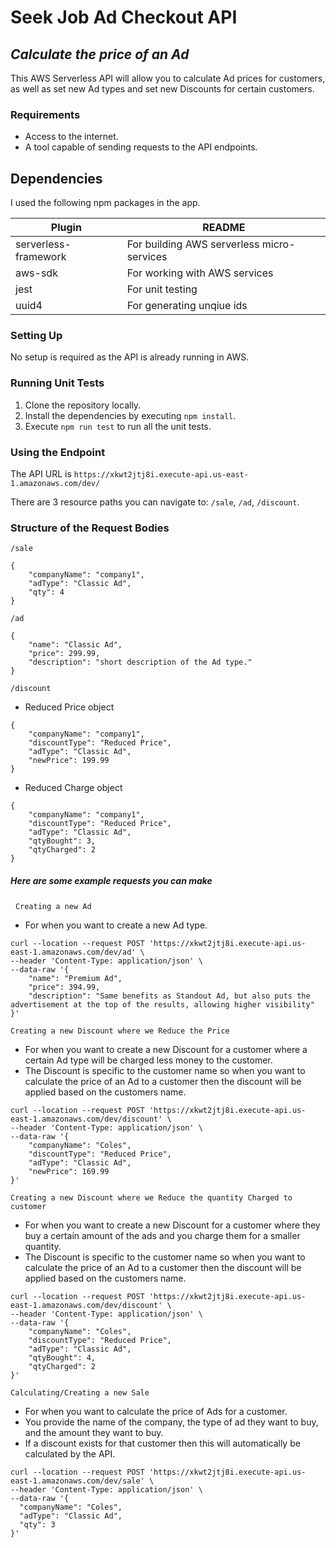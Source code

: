# Seek Job Ad Checkout API
## _Calculate the price of an Ad_

This AWS Serverless API will allow you to calculate Ad prices for customers, as well as set new Ad types and set new Discounts for certain customers. 

### Requirements

- Access to the internet.
- A tool capable of sending requests to the API endpoints.

## Dependencies

I used the following npm packages in the app.

| Plugin | README |
| ------ | ------ |
| serverless-framework | For building AWS serverless micro-services |
| aws-sdk | For working with AWS services |
| jest | For unit testing |
| uuid4 | For generating unqiue ids |

### Setting Up

No setup is required as the API is already running in AWS.

### Running Unit Tests

1. Clone the repository locally.
2. Install the dependencies by executing `npm install`.
3. Execute `npm run test` to run all the unit tests.


### Using the Endpoint

The API URL is `https://xkwt2jtj8i.execute-api.us-east-1.amazonaws.com/dev/`

There are 3 resource paths you can navigate to: `/sale`, `/ad`, `/discount`.

### Structure of the Request Bodies

`/sale`

```
{
    "companyName": "company1",
    "adType": "Classic Ad",
    "qty": 4
}
```

`/ad`

```
{
    "name": "Classic Ad",
    "price": 299.99,
    "description": "short description of the Ad type."
}
```

`/discount`
- Reduced Price object
```
{
    "companyName": "company1",
    "discountType": "Reduced Price",
    "adType": "Classic Ad",
    "newPrice": 199.99
}
```
- Reduced Charge object
```
{
    "companyName": "company1",
    "discountType": "Reduced Price",
    "adType": "Classic Ad",
    "qtyBought": 3,
    "qtyCharged": 2
}
```

##### Here are some example requests you can make
&nbsp;
`Creating a new Ad`
- For when you want to create a new Ad type.
```
curl --location --request POST 'https://xkwt2jtj8i.execute-api.us-east-1.amazonaws.com/dev/ad' \
--header 'Content-Type: application/json' \
--data-raw '{
    "name": "Premium Ad",
    "price": 394.99,
    "description": "Same benefits as Standout Ad, but also puts the advertisement at the top of the results, allowing higher visibility"
}'
```
`Creating a new Discount where we Reduce the Price`
- For when you want to create a new Discount for a customer where a certain Ad type will be charged less money to the customer.
- The Discount is specific to the customer name so when you want to calculate the price of an Ad to a customer then the discount will be applied based on the customers name.
```
curl --location --request POST 'https://xkwt2jtj8i.execute-api.us-east-1.amazonaws.com/dev/discount' \
--header 'Content-Type: application/json' \
--data-raw '{
    "companyName": "Coles",
    "discountType": "Reduced Price",
    "adType": "Classic Ad",
    "newPrice": 169.99
}'
```
`Creating a new Discount where we Reduce the quantity Charged to customer`
- For when you want to create a new Discount for a customer where they buy a certain amount of the ads and you charge them for a smaller quantity.
- The Discount is specific to the customer name so when you want to calculate the price of an Ad to a customer then the discount will be applied based on the customers name.
```
curl --location --request POST 'https://xkwt2jtj8i.execute-api.us-east-1.amazonaws.com/dev/discount' \
--header 'Content-Type: application/json' \
--data-raw '{
    "companyName": "Coles",
    "discountType": "Reduced Price",
    "adType": "Classic Ad",
    "qtyBought": 4,
    "qtyCharged": 2
}'
```
`Calculating/Creating a new Sale`
- For when you want to calculate the price of Ads for a customer.
- You provide the name of the company, the type of ad they want to buy, and the amount they want to buy.
- If a discount exists for that customer then this will automatically be calculated by the API.
```
curl --location --request POST 'https://xkwt2jtj8i.execute-api.us-east-1.amazonaws.com/dev/sale' \
--header 'Content-Type: application/json' \
--data-raw '{
  "companyName": "Coles",
  "adType": "Classic Ad",
  "qty": 3    
}'
```
